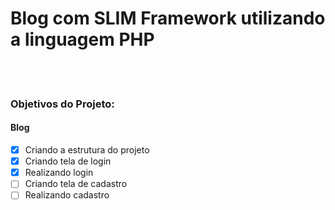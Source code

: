 # Blog com SLIM Framework utilizando a linguagem PHP
<div align="center">
  <!-- <img align="center" src="https://github.com/Marlon-Paulo-da-Silva/Login-SLIM-PHP-JS/blob/main/recursos/image_2022_08_23T17_58_27_366Z.png" alt="demo" height="200">
  <br />
  <br />
  <img align="center" src="https://github.com/Marlon-Paulo-da-Silva/Login-SLIM-PHP-JS/blob/main/recursos/image_2022_08_23T17_58_36_584Z.png" alt="demo" height="200"> -->
</div>
 
<br />
<br />
<h3>Objetivos do Projeto:</h3>

<h4>Blog</h4>

- [x] Criando a estrutura do projeto
- [x] Criando tela de login
- [x] Realizando login
- [ ] Criando tela de cadastro
- [ ] Realizando cadastro